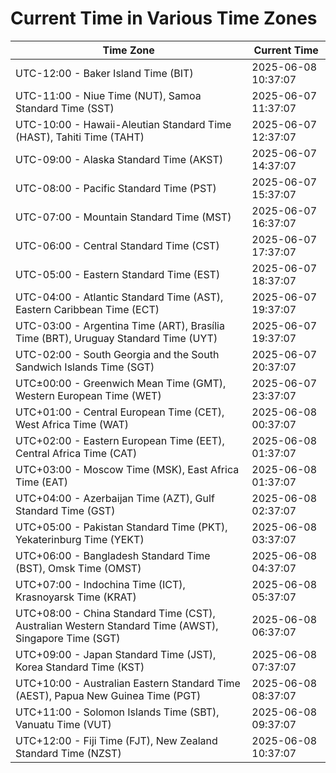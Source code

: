 # Current Time in Various Time Zones

| Time Zone | Current Time |
|-----------|--------------|
| UTC-12:00 - Baker Island Time (BIT) | 2025-06-08 10:37:07 |
| UTC-11:00 - Niue Time (NUT), Samoa Standard Time (SST) | 2025-06-07 11:37:07 |
| UTC-10:00 - Hawaii-Aleutian Standard Time (HAST), Tahiti Time (TAHT) | 2025-06-07 12:37:07 |
| UTC-09:00 - Alaska Standard Time (AKST) | 2025-06-07 14:37:07 |
| UTC-08:00 - Pacific Standard Time (PST) | 2025-06-07 15:37:07 |
| UTC-07:00 - Mountain Standard Time (MST) | 2025-06-07 16:37:07 |
| UTC-06:00 - Central Standard Time (CST) | 2025-06-07 17:37:07 |
| UTC-05:00 - Eastern Standard Time (EST) | 2025-06-07 18:37:07 |
| UTC-04:00 - Atlantic Standard Time (AST), Eastern Caribbean Time (ECT) | 2025-06-07 19:37:07 |
| UTC-03:00 - Argentina Time (ART), Brasília Time (BRT), Uruguay Standard Time (UYT) | 2025-06-07 19:37:07 |
| UTC-02:00 - South Georgia and the South Sandwich Islands Time (SGT) | 2025-06-07 20:37:07 |
| UTC±00:00 - Greenwich Mean Time (GMT), Western European Time (WET) | 2025-06-07 23:37:07 |
| UTC+01:00 - Central European Time (CET), West Africa Time (WAT) | 2025-06-08 00:37:07 |
| UTC+02:00 - Eastern European Time (EET), Central Africa Time (CAT) | 2025-06-08 01:37:07 |
| UTC+03:00 - Moscow Time (MSK), East Africa Time (EAT) | 2025-06-08 01:37:07 |
| UTC+04:00 - Azerbaijan Time (AZT), Gulf Standard Time (GST) | 2025-06-08 02:37:07 |
| UTC+05:00 - Pakistan Standard Time (PKT), Yekaterinburg Time (YEKT) | 2025-06-08 03:37:07 |
| UTC+06:00 - Bangladesh Standard Time (BST), Omsk Time (OMST) | 2025-06-08 04:37:07 |
| UTC+07:00 - Indochina Time (ICT), Krasnoyarsk Time (KRAT) | 2025-06-08 05:37:07 |
| UTC+08:00 - China Standard Time (CST), Australian Western Standard Time (AWST), Singapore Time (SGT) | 2025-06-08 06:37:07 |
| UTC+09:00 - Japan Standard Time (JST), Korea Standard Time (KST) | 2025-06-08 07:37:07 |
| UTC+10:00 - Australian Eastern Standard Time (AEST), Papua New Guinea Time (PGT) | 2025-06-08 08:37:07 |
| UTC+11:00 - Solomon Islands Time (SBT), Vanuatu Time (VUT) | 2025-06-08 09:37:07 |
| UTC+12:00 - Fiji Time (FJT), New Zealand Standard Time (NZST) | 2025-06-08 10:37:07 |
